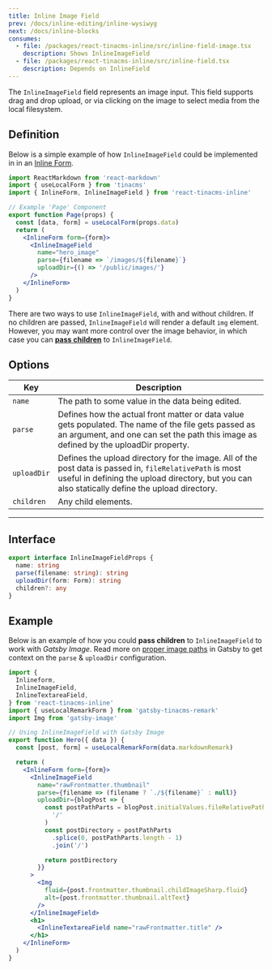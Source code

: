 ```yaml
---
title: Inline Image Field
prev: /docs/inline-editing/inline-wysiwyg
next: /docs/inline-blocks
consumes:
  - file: /packages/react-tinacms-inline/src/inline-field-image.tsx
    description: Shows InlineImageField
  - file: /packages/react-tinacms-inline/src/inline-field.tsx
    description: Depends on InlineField
---
```

The `InlineImageField` field represents an image input. This field supports drag and drop upload, or via clicking on the image to select media from the local filesystem.

## Definition

Below is a simple example of how `InlineImageField` could be implemented in in an [Inline Form](/docs/inline-editing).

```jsx
import ReactMarkdown from 'react-markdown'
import { useLocalForm } from 'tinacms'
import { InlineForm, InlineImageField } from 'react-tinacms-inline'

// Example 'Page' Component
export function Page(props) {
  const [data, form] = useLocalForm(props.data)
  return (
    <InlineForm form={form}>
      <InlineImageField
        name="hero_image"
        parse={filename => `/images/${filename}`}
        uploadDir={() => '/public/images/'}
      />
    </InlineForm>
  )
}
```

There are two ways to use `InlineImageField`, with and without children. If no children are passed, `InlineImageField` will render a default `img` element. However, you may want more control over the image behavior, in which case you can [**pass children**](/docs/inline-editing/inline-image#example) to `InlineImageField`.

## Options

| Key | Description |
| --- | --- |
| `name` | The path to some value in the data being edited. |
| `parse` | Defines how the actual front matter or data value gets populated. The name of the file gets passed as an argument, and one can set the path this image as defined by the uploadDir property. |
| `uploadDir` | Defines the upload directory for the image. All of the post data is passed in, `fileRelativePath` is most useful in defining the upload directory, but you can also statically define the upload directory. |
| `children` | Any child elements. |

***

## Interface

```typescript
export interface InlineImageFieldProps {
  name: string
  parse(filename: string): string
  uploadDir(form: Form): string
  children?: any
}
```

## Example

Below is an example of how you could **pass children** to `InlineImageField` to work with _Gatsby Image_. Read more on [proper image paths](/docs/fields/image#proper-image-paths-in-gatsby) in Gatsby to get context on the `parse` & `uploadDir` configuration.

```jsx
import {
  Inlineform,
  InlineImageField,
  InlineTextareaField,
} from 'react-tinacms-inline'
import { useLocalRemarkForm } from 'gatsby-tinacms-remark'
import Img from 'gatsby-image'

// Using InlineImageField with Gatsby Image
export function Hero({ data }) {
  const [post, form] = useLocalRemarkForm(data.markdownRemark)

  return (
    <InlineForm form={form}>
      <InlineImageField
        name="rawFrontmatter.thumbnail"
        parse={filename => (filename ? `./${filename}` : null)}
        uploadDir={blogPost => {
          const postPathParts = blogPost.initialValues.fileRelativePath.split(
            '/'
          )
          const postDirectory = postPathParts
            .splice(0, postPathParts.length - 1)
            .join('/')

          return postDirectory
        }}
      >
        <Img
          fluid={post.frontmatter.thumbnail.childImageSharp.fluid}
          alt={post.frontmatter.thumbnail.altText}
        />
      </InlineImageField>
      <h1>
        <InlineTextareaField name="rawFrontmatter.title" />
      </h1>
    </InlineForm>
  )
}
```

<!-- TODO: no way to edit alt text? implement and make example-->